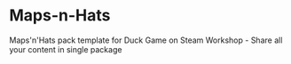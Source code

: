 # Maps-n-Hats
Maps'n'Hats pack template for Duck Game on Steam Workshop - Share all your content in single package
